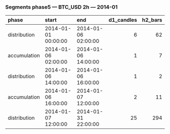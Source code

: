### Segments phase5 — BTC_USD 2h — 2014-01

| phase        | start               | end                 |   d1_candles |   h2_bars |
|:-------------|:--------------------|:--------------------|-------------:|----------:|
| distribution | 2014-01-01 00:00:00 | 2014-01-06 02:00:00 |            6 |        62 |
| accumulation | 2014-01-06 02:00:00 | 2014-01-06 14:00:00 |            1 |         7 |
| distribution | 2014-01-06 14:00:00 | 2014-01-06 16:00:00 |            1 |         2 |
| accumulation | 2014-01-06 16:00:00 | 2014-01-07 12:00:00 |            2 |        11 |
| distribution | 2014-01-07 12:00:00 | 2014-01-31 22:00:00 |           25 |       294 |